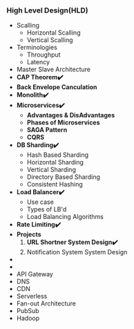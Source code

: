 ### **High Level Design(HLD)**

* Scalling
  * Horizontal Scalling
  * Vertical Scalling
* Terminologies
  * Throughput
  * Latency
* Master Slave Architecture
* **CAP Theorem✔️**
* **Back Envelope Canculation**
* **Monolith✔️**
* **Microservices✔️**
  * **Advantages & DisAdvantages**
  * **Phases of Microservices**
  * **SAGA Pattern**
  * **CQRS**
* **DB Sharding✔️**
  * Hash Based Sharding
  * Horizontal Sharding
  * Vertical Sharding
  * Directory Based Sharding
  * Consistent Hashing
* **Load Balancer✔️**
  * Use case
  * Types of LB'd
  * Load Balancing Algorithms
* **Rate Limiting✔️**
* **Projects**
  1. **URL Shortner System Design✔️**
  2. Notification System System Design
* 
* 
* API Gateway
* DNS
* CDN
* Serverless
* Fan-out Architecture
* PubSub
* Hadoop
